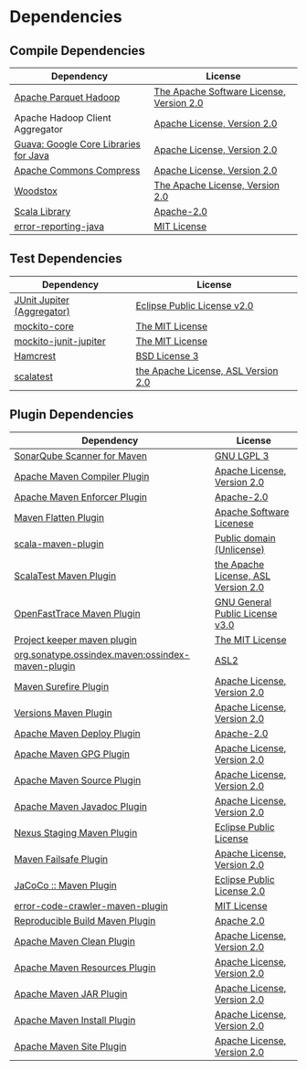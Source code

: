 <!-- @formatter:off -->
# Dependencies

## Compile Dependencies

| Dependency                                 | License                                       |
| ------------------------------------------ | --------------------------------------------- |
| [Apache Parquet Hadoop][0]                 | [The Apache Software License, Version 2.0][1] |
| Apache Hadoop Client Aggregator            | [Apache License, Version 2.0][2]              |
| [Guava: Google Core Libraries for Java][3] | [Apache License, Version 2.0][1]              |
| [Apache Commons Compress][4]               | [Apache License, Version 2.0][2]              |
| [Woodstox][5]                              | [The Apache License, Version 2.0][1]          |
| [Scala Library][6]                         | [Apache-2.0][7]                               |
| [error-reporting-java][8]                  | [MIT License][9]                              |

## Test Dependencies

| Dependency                       | License                                   |
| -------------------------------- | ----------------------------------------- |
| [JUnit Jupiter (Aggregator)][10] | [Eclipse Public License v2.0][11]         |
| [mockito-core][12]               | [The MIT License][13]                     |
| [mockito-junit-jupiter][12]      | [The MIT License][13]                     |
| [Hamcrest][14]                   | [BSD License 3][15]                       |
| [scalatest][16]                  | [the Apache License, ASL Version 2.0][17] |

## Plugin Dependencies

| Dependency                                              | License                                   |
| ------------------------------------------------------- | ----------------------------------------- |
| [SonarQube Scanner for Maven][18]                       | [GNU LGPL 3][19]                          |
| [Apache Maven Compiler Plugin][20]                      | [Apache License, Version 2.0][2]          |
| [Apache Maven Enforcer Plugin][21]                      | [Apache-2.0][2]                           |
| [Maven Flatten Plugin][22]                              | [Apache Software Licenese][2]             |
| [scala-maven-plugin][23]                                | [Public domain (Unlicense)][24]           |
| [ScalaTest Maven Plugin][25]                            | [the Apache License, ASL Version 2.0][17] |
| [OpenFastTrace Maven Plugin][26]                        | [GNU General Public License v3.0][27]     |
| [Project keeper maven plugin][28]                       | [The MIT License][29]                     |
| [org.sonatype.ossindex.maven:ossindex-maven-plugin][30] | [ASL2][1]                                 |
| [Maven Surefire Plugin][31]                             | [Apache License, Version 2.0][2]          |
| [Versions Maven Plugin][32]                             | [Apache License, Version 2.0][2]          |
| [Apache Maven Deploy Plugin][33]                        | [Apache-2.0][2]                           |
| [Apache Maven GPG Plugin][34]                           | [Apache License, Version 2.0][2]          |
| [Apache Maven Source Plugin][35]                        | [Apache License, Version 2.0][2]          |
| [Apache Maven Javadoc Plugin][36]                       | [Apache License, Version 2.0][2]          |
| [Nexus Staging Maven Plugin][37]                        | [Eclipse Public License][38]              |
| [Maven Failsafe Plugin][39]                             | [Apache License, Version 2.0][2]          |
| [JaCoCo :: Maven Plugin][40]                            | [Eclipse Public License 2.0][41]          |
| [error-code-crawler-maven-plugin][42]                   | [MIT License][43]                         |
| [Reproducible Build Maven Plugin][44]                   | [Apache 2.0][1]                           |
| [Apache Maven Clean Plugin][45]                         | [Apache License, Version 2.0][2]          |
| [Apache Maven Resources Plugin][46]                     | [Apache License, Version 2.0][2]          |
| [Apache Maven JAR Plugin][47]                           | [Apache License, Version 2.0][2]          |
| [Apache Maven Install Plugin][48]                       | [Apache License, Version 2.0][2]          |
| [Apache Maven Site Plugin][49]                          | [Apache License, Version 2.0][2]          |

[0]: https://parquet.apache.org
[1]: http://www.apache.org/licenses/LICENSE-2.0.txt
[2]: https://www.apache.org/licenses/LICENSE-2.0.txt
[3]: https://github.com/google/guava
[4]: https://commons.apache.org/proper/commons-compress/
[5]: https://github.com/FasterXML/woodstox
[6]: https://www.scala-lang.org/
[7]: https://www.apache.org/licenses/LICENSE-2.0
[8]: https://github.com/exasol/error-reporting-java/
[9]: https://github.com/exasol/error-reporting-java/blob/main/LICENSE
[10]: https://junit.org/junit5/
[11]: https://www.eclipse.org/legal/epl-v20.html
[12]: https://github.com/mockito/mockito
[13]: https://github.com/mockito/mockito/blob/main/LICENSE
[14]: http://hamcrest.org/JavaHamcrest/
[15]: http://opensource.org/licenses/BSD-3-Clause
[16]: http://www.scalatest.org
[17]: http://www.apache.org/licenses/LICENSE-2.0
[18]: http://sonarsource.github.io/sonar-scanner-maven/
[19]: http://www.gnu.org/licenses/lgpl.txt
[20]: https://maven.apache.org/plugins/maven-compiler-plugin/
[21]: https://maven.apache.org/enforcer/maven-enforcer-plugin/
[22]: https://www.mojohaus.org/flatten-maven-plugin/
[23]: http://github.com/davidB/scala-maven-plugin
[24]: http://unlicense.org/
[25]: https://www.scalatest.org/user_guide/using_the_scalatest_maven_plugin
[26]: https://github.com/itsallcode/openfasttrace-maven-plugin
[27]: https://www.gnu.org/licenses/gpl-3.0.html
[28]: https://github.com/exasol/project-keeper/
[29]: https://github.com/exasol/project-keeper/blob/main/LICENSE
[30]: https://sonatype.github.io/ossindex-maven/maven-plugin/
[31]: https://maven.apache.org/surefire/maven-surefire-plugin/
[32]: https://www.mojohaus.org/versions/versions-maven-plugin/
[33]: https://maven.apache.org/plugins/maven-deploy-plugin/
[34]: https://maven.apache.org/plugins/maven-gpg-plugin/
[35]: https://maven.apache.org/plugins/maven-source-plugin/
[36]: https://maven.apache.org/plugins/maven-javadoc-plugin/
[37]: http://www.sonatype.com/public-parent/nexus-maven-plugins/nexus-staging/nexus-staging-maven-plugin/
[38]: http://www.eclipse.org/legal/epl-v10.html
[39]: https://maven.apache.org/surefire/maven-failsafe-plugin/
[40]: https://www.jacoco.org/jacoco/trunk/doc/maven.html
[41]: https://www.eclipse.org/legal/epl-2.0/
[42]: https://github.com/exasol/error-code-crawler-maven-plugin/
[43]: https://github.com/exasol/error-code-crawler-maven-plugin/blob/main/LICENSE
[44]: http://zlika.github.io/reproducible-build-maven-plugin
[45]: https://maven.apache.org/plugins/maven-clean-plugin/
[46]: https://maven.apache.org/plugins/maven-resources-plugin/
[47]: https://maven.apache.org/plugins/maven-jar-plugin/
[48]: https://maven.apache.org/plugins/maven-install-plugin/
[49]: https://maven.apache.org/plugins/maven-site-plugin/
